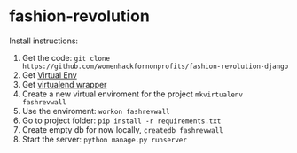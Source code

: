 # fashion-revolution
Install instructions:


1. Get the code: `git clone https://github.com/womenhackfornonprofits/fashion-revolution-django`
2. Get [Virtual Env](https://virtualenv.pypa.io/en/latest/installation.html) 
2. Get [virtualend wrapper](http://virtualenvwrapper.readthedocs.org/en/latest/install.html)
3. Create a new virtual enviroment for the project `mkvirtualenv fashrevwall`
4. Use the enviroment: `workon fashrevwall`
2. Go to project folder: `pip install -r requirements.txt`
3. Create empty db for now locally, `createdb fashrevwall`
4. Start the server: `python manage.py runserver`
